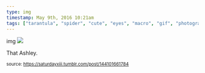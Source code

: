 ```yaml
---
type: img
timestamp: May 9th, 2016 10:21am
tags: ["tarantula", "spider", "cute", "eyes", "macro", "gif", "photography"]
---
```

img
<img src="https://saturdayxiii.github.io/media/144101661784.gif"/>
                                                                                          
That Ashley.
 
                                    
                
                
                
                
                                
<small>source: https://saturdayxiii.tumblr.com/post/144101661784</small>